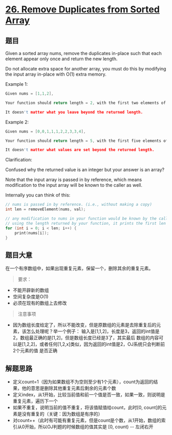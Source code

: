 # [26. Remove Duplicates from Sorted Array](https://leetcode.com/problems/remove-duplicates-from-sorted-array/)

## 题目

Given a sorted array nums, remove the duplicates in-place such that each element appear only once and return the new length.

Do not allocate extra space for another array, you must do this by modifying the input array in-place with O(1) extra memory.

Example 1:

```c
Given nums = [1,1,2],

Your function should return length = 2, with the first two elements of nums being 1 and 2 respectively.

It doesn't matter what you leave beyond the returned length.
```

Example 2:

```c
Given nums = [0,0,1,1,1,2,2,3,3,4],

Your function should return length = 5, with the first five elements of nums being modified to 0, 1, 2, 3, and 4 respectively.

It doesn't matter what values are set beyond the returned length.
```

Clarification:

Confused why the returned value is an integer but your answer is an array?

Note that the input array is passed in by reference, which means modification to the input array will be known to the caller as well.

Internally you can think of this:

```c
// nums is passed in by reference. (i.e., without making a copy)
int len = removeElement(nums, val);

// any modification to nums in your function would be known by the caller.
// using the length returned by your function, it prints the first len elements.
for (int i = 0; i < len; i++) {
    print(nums[i]);
}
```


## 题目大意

在一个有序数组中，如果出现重复元素，保留一个，删除其余的重复元素。

> 要求：

- 不能开辟新的数组
- 空间复杂度是O(1)
- 必须在现有的数组上去修改

> 注意事项

- 因为数组长度给定了，所以不能改变，但是原数组的元素是去除重复后的元素，该怎么处理呢？举一个例子：
输入是[1,1,2]，长度是3，返回的int值是2，数组最正确的是[1,2]，但是数组长度已经是3了，其实最后
数组的内容可以是[1,2,2]，或者任何[1,2,x]类似，因为返回的int值是2，OJ系统只会判断前2个元素的值
是否正确

## 解题思路

- 定义count=1（因为如果数组不为空则至少有1个元素），count为返回的结果，他的意思是删除其他重复元素后剩余的元素个数
- 定义index，从1开始，比较当前值和前一个值是否一致，如果一致，则说明是重复元素，遍历下一个
- 如果不重复，说明当前的值不重复，将该值赋值给count，此时[0, count]的元素是没有重复的（关键：因为数组是有序的）
- 对count++（此时有可能有重复元素，但是count是个数，从1开始，数组的索引从0开始，所以OJ判题的时候数组的值其实是
[0, count) -- 左闭右开